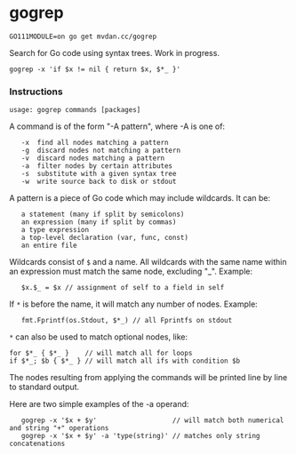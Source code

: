 # gogrep

	GO111MODULE=on go get mvdan.cc/gogrep

Search for Go code using syntax trees. Work in progress.

	gogrep -x 'if $x != nil { return $x, $*_ }'

### Instructions

	usage: gogrep commands [packages]

A command is of the form "-A pattern", where -A is one of:

       -x  find all nodes matching a pattern
       -g  discard nodes not matching a pattern
       -v  discard nodes matching a pattern
       -a  filter nodes by certain attributes
       -s  substitute with a given syntax tree
       -w  write source back to disk or stdout

A pattern is a piece of Go code which may include wildcards. It can be:

       a statement (many if split by semicolons)
       an expression (many if split by commas)
       a type expression
       a top-level declaration (var, func, const)
       an entire file

Wildcards consist of `$` and a name. All wildcards with the same name
within an expression must match the same node, excluding "_". Example:

       $x.$_ = $x // assignment of self to a field in self

If `*` is before the name, it will match any number of nodes. Example:

       fmt.Fprintf(os.Stdout, $*_) // all Fprintfs on stdout

`*` can also be used to match optional nodes, like:

	for $*_ { $*_ }    // will match all for loops
	if $*_; $b { $*_ } // will match all ifs with condition $b

The nodes resulting from applying the commands will be printed line by
line to standard output.

Here are two simple examples of the -a operand:

       gogrep -x '$x + $y'                   // will match both numerical and string "+" operations
       gogrep -x '$x + $y' -a 'type(string)' // matches only string concatenations
